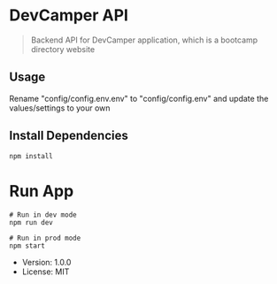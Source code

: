 # DevCamper API

> Backend API for DevCamper application, which is a bootcamp directory website

## Usage

Rename "config/config.env.env" to "config/config.env" and update the values/settings to your own

## Install Dependencies

```
npm install
```

# Run App

```
# Run in dev mode
npm run dev

# Run in prod mode
npm start
```

- Version: 1.0.0
- License: MIT
